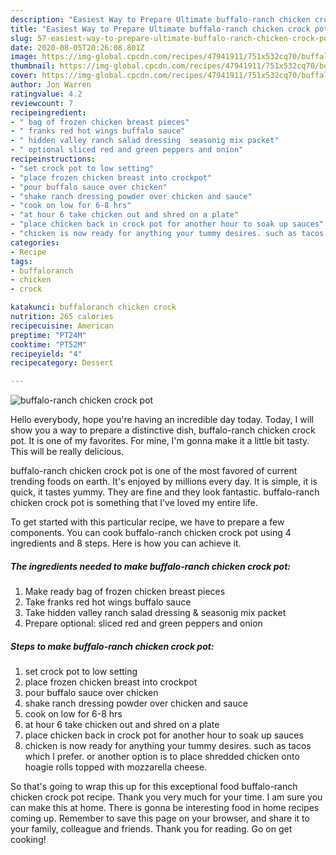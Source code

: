 ```yaml
---
description: "Easiest Way to Prepare Ultimate buffalo-ranch chicken crock pot"
title: "Easiest Way to Prepare Ultimate buffalo-ranch chicken crock pot"
slug: 57-easiest-way-to-prepare-ultimate-buffalo-ranch-chicken-crock-pot
date: 2020-08-05T20:26:08.801Z
image: https://img-global.cpcdn.com/recipes/47941911/751x532cq70/buffalo-ranch-chicken-crock-pot-recipe-main-photo.jpg
thumbnail: https://img-global.cpcdn.com/recipes/47941911/751x532cq70/buffalo-ranch-chicken-crock-pot-recipe-main-photo.jpg
cover: https://img-global.cpcdn.com/recipes/47941911/751x532cq70/buffalo-ranch-chicken-crock-pot-recipe-main-photo.jpg
author: Jon Warren
ratingvalue: 4.2
reviewcount: 7
recipeingredient:
- " bag of frozen chicken breast pieces"
- " franks red hot wings buffalo sauce"
- " hidden valley ranch salad dressing  seasonig mix packet"
- " optional sliced red and green peppers and onion"
recipeinstructions:
- "set crock pot to low setting"
- "place frozen chicken breast into crockpot"
- "pour buffalo sauce over chicken"
- "shake ranch dressing powder over chicken and sauce"
- "cook on low for 6-8 hrs"
- "at hour 6 take chicken out and shred on a plate"
- "place chicken back in crock pot for another hour to soak up sauces"
- "chicken is now ready for anything your tummy desires. such as tacos which I prefer. or another option is to place shredded chicken onto hoagie rolls topped with mozzarella cheese."
categories:
- Recipe
tags:
- buffaloranch
- chicken
- crock

katakunci: buffaloranch chicken crock 
nutrition: 265 calories
recipecuisine: American
preptime: "PT24M"
cooktime: "PT52M"
recipeyield: "4"
recipecategory: Dessert

---
```



![buffalo-ranch chicken crock pot](https://img-global.cpcdn.com/recipes/47941911/751x532cq70/buffalo-ranch-chicken-crock-pot-recipe-main-photo.jpg)

Hello everybody, hope you're having an incredible day today. Today, I will show you a way to prepare a distinctive dish, buffalo-ranch chicken crock pot. It is one of my favorites. For mine, I'm gonna make it a little bit tasty. This will be really delicious.

buffalo-ranch chicken crock pot is one of the most favored of current trending foods on earth. It's enjoyed by millions every day. It is simple, it is quick, it tastes yummy. They are fine and they look fantastic. buffalo-ranch chicken crock pot is something that I've loved my entire life.




To get started with this particular recipe, we have to prepare a few components. You can cook buffalo-ranch chicken crock pot using 4 ingredients and 8 steps. Here is how you can achieve it.

<!--inarticleads1-->

##### The ingredients needed to make buffalo-ranch chicken crock pot:

1. Make ready  bag of frozen chicken breast pieces
1. Take  franks red hot wings buffalo sauce
1. Take  hidden valley ranch salad dressing &amp; seasonig mix packet
1. Prepare  optional: sliced red and green peppers and onion




<!--inarticleads2-->

##### Steps to make buffalo-ranch chicken crock pot:

1. set crock pot to low setting
1. place frozen chicken breast into crockpot
1. pour buffalo sauce over chicken
1. shake ranch dressing powder over chicken and sauce
1. cook on low for 6-8 hrs
1. at hour 6 take chicken out and shred on a plate
1. place chicken back in crock pot for another hour to soak up sauces
1. chicken is now ready for anything your tummy desires. such as tacos which I prefer. or another option is to place shredded chicken onto hoagie rolls topped with mozzarella cheese.




So that's going to wrap this up for this exceptional food buffalo-ranch chicken crock pot recipe. Thank you very much for your time. I am sure you can make this at home. There is gonna be interesting food in home recipes coming up. Remember to save this page on your browser, and share it to your family, colleague and friends. Thank you for reading. Go on get cooking!
